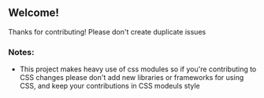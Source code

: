 ## Welcome!

Thanks for contributing! 
Please don't create duplicate issues

### Notes:

- This project makes heavy use of css modules so if you're contributing to CSS changes please don't add new libraries or frameworks for using CSS, and keep your contributions in CSS modeuls style
